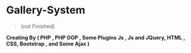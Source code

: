 # Gallery-System
>(not Finished)

**Creating By
 ( PHP , PHP OOP , Some Plugins Js , Js and JQuery, HTML , CSS, Bootstrap , and Some Ajax )**


